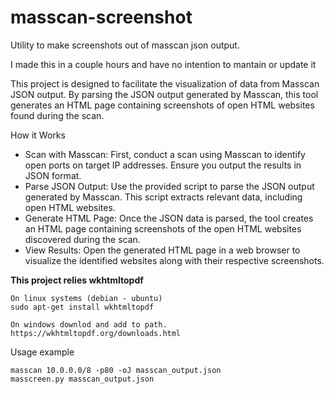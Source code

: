 # masscan-screenshot

Utility to make screenshots out of masscan json output.

I made this in a couple hours and have no intention to mantain or update it

This project is designed to facilitate the visualization of data from Masscan JSON output.
By parsing the JSON output generated by Masscan, this tool generates an HTML page containing screenshots of open HTML websites found during the scan.

How it Works
- Scan with Masscan: First, conduct a scan using Masscan to identify open ports on target IP addresses. Ensure you output the results in JSON format.
- Parse JSON Output: Use the provided script to parse the JSON output generated by Masscan. This script extracts relevant data, including open HTML websites.
- Generate HTML Page: Once the JSON data is parsed, the tool creates an HTML page containing screenshots of the open HTML websites discovered during the scan.
- View Results: Open the generated HTML page in a web browser to visualize the identified websites along with their respective screenshots.
  
**This project relies wkhtmltopdf**
```
On linux systems (debian - ubuntu)
sudo apt-get install wkhtmltopdf

On windows downlod and add to path.
https://wkhtmltopdf.org/downloads.html
```
Usage example
```
masscan 10.0.0.0/8 -p80 -oJ masscan_output.json
masscreen.py masscan_output.json
```
